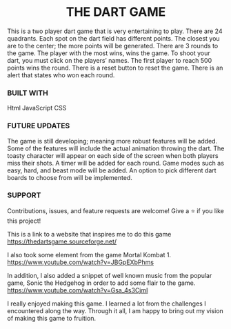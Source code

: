 <h1 align="center">THE DART GAME</h1>
This is a two player dart game that is very entertaining  to play.
There are 24 quadrants. Each spot on the dart field has different points. The closest you are to the center; the more points will be generated. 
There are 3 rounds to the game. The player with the most wins, wins the game.
To shoot your dart, you must click on the players’ names.
The first player to reach 500 points wins the round.
There is a reset button to reset the game. 
There is an alert that states who won each round.

<h3>BUILT WITH</h3>
Html
JavaScript
CSS

<h3>FUTURE UPDATES</h3>
The game is still developing; meaning more robust features will be added. 
Some of the features will include the actual animation throwing the dart. 
The toasty character will appear on each side of the screen when both players miss their shots. 
A timer will be added for each round. 
Game modes such as easy, hard, and beast mode will be added.
An option to pick different dart boards to choose from will be implemented. 

<h3>SUPPORT</h3>
Contributions, issues, and feature requests are welcome!
Give a ⭐️ if you like this project!


This is a link to a website that inspires me to do this game https://thedartsgame.sourceforge.net/ 


I also took some element from the game Mortal Kombat 1. https://www.youtube.com/watch?v=JBGpEXbPhms

In addition, I also added a snippet of well known music from the popular game, Sonic the Hedgehog in order to add some flair to the game. https://www.youtube.com/watch?v=Gsa_4s3CjmI  

I really enjoyed making this game. I learned a lot from the challenges I encountered along the way. Through it all, I am happy to bring out my vision of making this game to fruition. 
  







